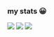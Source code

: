 ### my stats 😀
 ![](http://github-profile-summary-cards.vercel.app/api/cards/profile-details?username=caltistals&theme=default) 
 ![](http://github-profile-summary-cards.vercel.app/api/cards/repos-per-language?username=caltistals&theme=default) 
 ![](http://github-profile-summary-cards.vercel.app/api/cards/stats?username=caltistals&theme=default) 
<!--
**caltistals/caltistals** is a ✨ _special_ ✨ repository because its `README.md` (this file) appears on your GitHub profile.

Here are some ideas to get you started:

- 🔭 I’m currently working on ...
- 🌱 I’m currently learning ...
- 👯 I’m looking to collaborate on ...
- 🤔 I’m looking for help with ...
- 💬 Ask me about ...
- 📫 How to reach me: ...
- 😄 Pronouns: ...
- ⚡ Fun fact: ...
-->
